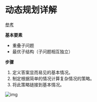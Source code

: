 # 动态规划详解

[参考](https://mp.weixin.qq.com/s/1V3aHVonWBEXlNUvK3S28w)

**基本要素**

* 重叠子问题
* 最优子结构（子问题相互独立）

**步骤**

1. 定义答案显而易见的基本情况。
2. 制定根据简单的情况计算复杂情况的策略。
3. 将此策略链接到基本情况。

![img](https://mmbiz.qpic.cn/mmbiz_png/map09icNxZ4nPicwNq5syrSwnBc02yxG3aeibzourMAl7wGxtQfWTMtHs5QVdLYibrKZ2RgrqujZkLJEnrn7DibNBbg/640?wx_fmt=png&tp=webp&wxfrom=5&wx_lazy=1&wx_co=1)